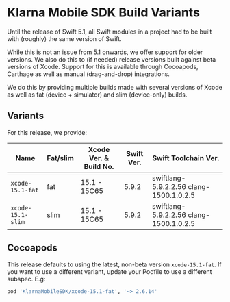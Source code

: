 # Klarna Mobile SDK Build Variants

Until the release of Swift 5.1, all Swift modules in a project had to be built with (roughly) the
same version of Swift.

While this is not an issue from 5.1 onwards, we offer support for older versions. We also do this
to (if needed) release versions built against beta versions of Xcode. Support for this is available
through Cocoapods, Carthage as well as manual (drag-and-drop) integrations.

We do this by providing multiple builds made with several versions of Xcode as well as fat (device +
simulator) and slim (device-only) builds.

## Variants

For this release, we provide:

| Name | Fat/slim | Xcode Ver. & Build No. | Swift Ver. | Swift Toolchain Ver. |
| ---- | -------- | ---------------------------- | ---------- | -------------------- |
| `xcode-15.1-fat` | fat | 15.1 - 15C65 | 5.9.2| swiftlang-5.9.2.2.56 clang-1500.1.0.2.5 |
| `xcode-15.1-slim` | slim | 15.1 - 15C65 | 5.9.2| swiftlang-5.9.2.2.56 clang-1500.1.0.2.5 |


## Cocoapods

This release defaults to using the latest, non-beta version `xcode-15.1-fat`. If you
want to use a different variant, update your Podfile to use a different subspec. E.g:


```ruby
pod 'KlarnaMobileSDK/xcode-15.1-fat', '~> 2.6.14'
```

